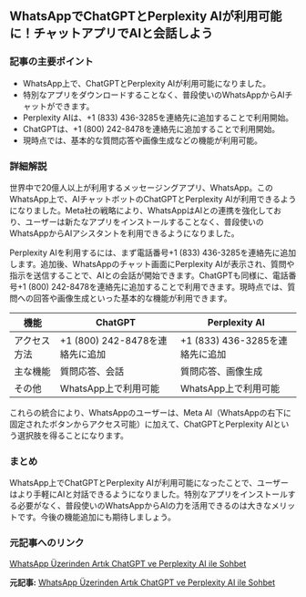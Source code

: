 ## WhatsAppでChatGPTとPerplexity AIが利用可能に！チャットアプリでAIと会話しよう

### 記事の主要ポイント

* WhatsApp上で、ChatGPTとPerplexity AIが利用可能になりました。
* 特別なアプリをダウンロードすることなく、普段使いのWhatsAppからAIチャットができます。
* Perplexity AIは、+1 (833) 436-3285を連絡先に追加することで利用開始。
* ChatGPTは、+1 (800) 242-8478を連絡先に追加することで利用開始。
* 現時点では、基本的な質問応答や画像生成などの機能が利用可能。

### 詳細解説

世界中で20億人以上が利用するメッセージングアプリ、WhatsApp。このWhatsApp上で、AIチャットボットのChatGPTとPerplexity AIが利用できるようになりました。Meta社の戦略により、WhatsAppはAIとの連携を強化しており、ユーザーは新たなアプリをインストールすることなく、普段使いのWhatsAppからAIアシスタントを利用できるようになりました。

Perplexity AIを利用するには、まず電話番号+1 (833) 436-3285を連絡先に追加します。追加後、WhatsAppのチャット画面にPerplexity AIが表示され、質問や指示を送信することで、AIとの会話が開始できます。ChatGPTも同様に、電話番号+1 (800) 242-8478を連絡先に追加することで利用できます。現時点では、質問への回答や画像生成といった基本的な機能が利用できます。

| 機能 | ChatGPT | Perplexity AI |
| ------------- | ------------------------------------- | --------------------------------------- |
| アクセス方法 | +1 (800) 242-8478を連絡先に追加 | +1 (833) 436-3285を連絡先に追加 |
| 主な機能 | 質問応答、会話 | 質問応答、画像生成 |
| その他 | WhatsApp上で利用可能 | WhatsApp上で利用可能 |

これらの統合により、WhatsAppのユーザーは、Meta AI（WhatsAppの右下に固定されたボタンからアクセス可能）に加えて、ChatGPTとPerplexity AIという選択肢を得ることになります。

### まとめ

WhatsApp上でChatGPTとPerplexity AIが利用可能になったことで、ユーザーはより手軽にAIと対話できるようになりました。特別なアプリをインストールする必要がなく、普段使いのWhatsAppからAIの力を活用できるのは大きなメリットです。今後の機能追加にも期待しましょう。

### 元記事へのリンク

[WhatsApp Üzerinden Artık ChatGPT ve Perplexity AI ile Sohbet](https://www.btgunlugu.com/whatsapp-uzerinden-artik-chatgpt-ve-perplexity-ai-ile-sohbet/)


**元記事:** [WhatsApp Üzerinden Artık ChatGPT ve Perplexity AI ile Sohbet](https://www.btgunlugu.com/whatsapp-uzerinden-artik-chatgpt-ve-perplexity-ai-ile-sohbet-etmek-mumkun/)